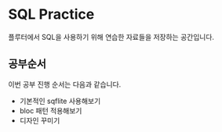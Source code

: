 SQL Practice
=====
 플루터에서 SQL을 사용하기 위해 연습한 자료들을 저장하는 공간입니다.

## 공부순서
 이번 공부 진행 순서는 다음과 같습니다.
 
 * 기본적인 sqflite 사용해보기
 * bloc 패턴 적용해보기
 * 디자인 꾸미기